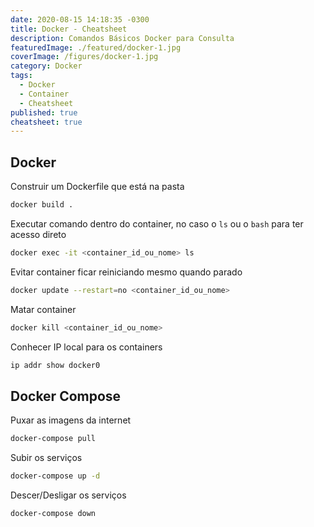 ```yaml
---
date: 2020-08-15 14:18:35 -0300
title: Docker - Cheatsheet
description: Comandos Básicos Docker para Consulta
featuredImage: ./featured/docker-1.jpg
coverImage: /figures/docker-1.jpg
category: Docker
tags:
  - Docker
  - Container
  - Cheatsheet
published: true
cheatsheet: true
---
```


## Docker

Construir um Dockerfile que está na pasta

```bash
docker build .
```

Executar comando dentro do container, no caso o `ls` ou o `bash` para ter acesso direto

```bash
docker exec -it <container_id_ou_nome> ls
```

Evitar container ficar reiniciando mesmo quando parado

```bash
docker update --restart=no <container_id_ou_nome>
```

Matar container

```bash
docker kill <container_id_ou_nome>
```

Conhecer IP local para os containers

```bash
ip addr show docker0
```

## Docker Compose

Puxar as imagens da internet

```bash
docker-compose pull
```

Subir os serviços

```bash
docker-compose up -d
```

Descer/Desligar os serviços

```bash
docker-compose down
```
